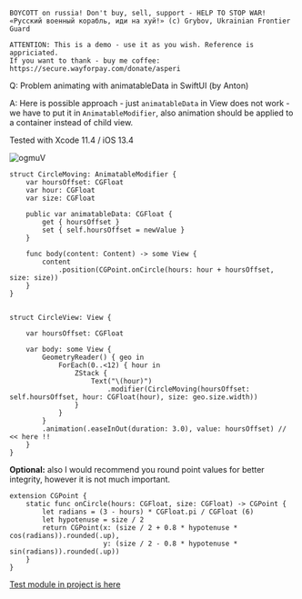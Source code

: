 ```
BOYCOTT on russia! Don't buy, sell, support - HELP TO STOP WAR!
«Русский военный корабль, иди на хуй!» (c) Grybov, Ukrainian Frontier Guard

ATTENTION: This is a demo - use it as you wish. Reference is appriciated.
If you want to thank - buy me coffee: https://secure.wayforpay.com/donate/asperi
```

Q: Problem animating with animatableData in SwiftUI (by Anton)

A: Here is possible approach - just `animatableData` in View does not work - we have to put it 
in `AnimatableModifier`, also animation should be applied to a container instead of child view.

Tested with Xcode 11.4 / iOS 13.4


![ogmuV](https://user-images.githubusercontent.com/62171579/165682449-6d19fdda-1b8c-4902-98e9-6c2773b2fdde.gif)


```
struct CircleMoving: AnimatableModifier {
    var hoursOffset: CGFloat
    var hour: CGFloat
    var size: CGFloat

    public var animatableData: CGFloat {
        get { hoursOffset }
        set { self.hoursOffset = newValue }
    }

    func body(content: Content) -> some View {
        content
            .position(CGPoint.onCircle(hours: hour + hoursOffset, size: size))
    }
}


struct CircleView: View {

    var hoursOffset: CGFloat

    var body: some View {
        GeometryReader() { geo in
            ForEach(0..<12) { hour in
                ZStack {
                    Text("\(hour)")
                        .modifier(CircleMoving(hoursOffset: self.hoursOffset, hour: CGFloat(hour), size: geo.size.width))
                }
            }
        }
        .animation(.easeInOut(duration: 3.0), value: hoursOffset) // << here !!
    }
}
```

**Optional:** also I would recommend you round point values for better integrity, however it is not much important.

```
extension CGPoint {
    static func onCircle(hours: CGFloat, size: CGFloat) -> CGPoint {
        let radians = (3 - hours) * CGFloat.pi / CGFloat (6)
        let hypotenuse = size / 2
        return CGPoint(x: (size / 2 + 0.8 * hypotenuse * cos(radians)).rounded(.up),
                       y: (size / 2 - 0.8 * hypotenuse * sin(radians)).rounded(.up))
    }
}
```

[Test module in project is here](https://github.com/Asperi-Demo/4SwiftUI/blob/master/PlayOn_iOS/PlayOn_iOS/Findings/TestCycleClockAnimation.swift)
